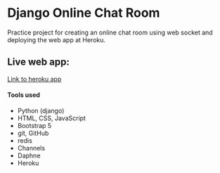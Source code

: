 # Django Online Chat Room

Practice project for creating an online chat room using web socket
and deploying the web app at Heroku.

## Live web app:

[Link to heroku app](https://django-chat123.herokuapp.com/)

#### Tools used

- Python (django)
- HTML, CSS, JavaScript
- Bootstrap 5
- git, GitHub
- redis
- Channels
- Daphne
- Heroku
